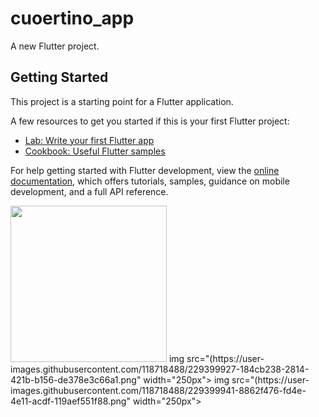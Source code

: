 # cuoertino_app

A new Flutter project.

## Getting Started

This project is a starting point for a Flutter application.

A few resources to get you started if this is your first Flutter project:

- [Lab: Write your first Flutter app](https://docs.flutter.dev/get-started/codelab)
- [Cookbook: Useful Flutter samples](https://docs.flutter.dev/cookbook)

For help getting started with Flutter development, view the
[online documentation](https://docs.flutter.dev/), which offers tutorials,
samples, guidance on mobile development, and a full API reference.

<img src="https://user-images.githubusercontent.com/118718488/229399840-aa21b736-44f6-4466-bcb5-451e28933cca.png" width="250px">
img src="(https://user-images.githubusercontent.com/118718488/229399927-184cb238-2814-421b-b156-de378e3c66a1.png" width="250px">
img src="(https://user-images.githubusercontent.com/118718488/229399941-8862f476-fd4e-4e11-acdf-119aef551f88.png" width="250px">
